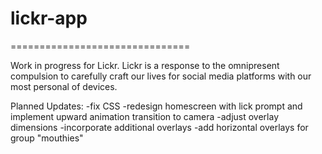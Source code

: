 # lickr-app
===============================

Work in progress for Lickr.
Lickr is a response to the omnipresent compulsion to carefully craft our lives for social media platforms with our most personal of devices.

Planned Updates:
-fix CSS
-redesign homescreen with lick prompt and implement upward animation transition to camera
-adjust overlay dimensions
-incorporate additional overlays
-add horizontal overlays for group "mouthies"
